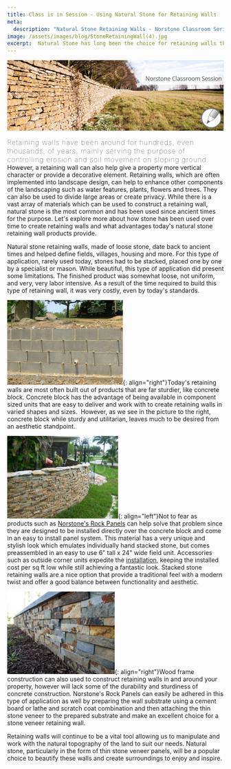 ```yaml
---
title: Class is in Session - Using Natural Stone for Retaining Walls
meta:
  description: "Natural Stone Retaining Walls - Norstone Classroom Series Stacked Stone Retaining Walls Stone Veneer Retaining Walls"
image: /assets/images/blog/StoneRetainingWall(4).jpg
excerpt:  Natural Stone has long been the choice for retaining walls that last the test of time and now with advanced manufacturing techniques that enable manufacturers to cut stone into thin veneers, retaining walls can be built easily out of component parts, simplifying the installation even further.  This blog explores how thin natural stone veneer products like Norstone can effectively be used for retaining wall applications.
---
```


![](/assets/images/blog/StoneRetainingWall(4).jpg)

<span style="font-size:16px;font-weight:lighter;letter-spacing:1px">Retaining walls have been around for hundreds, even thousands, of years, mainly serving the purpose of controlling erosion and soil movement on sloping ground.</span> However, a retaining wall can also help give a property more vertical character or provide a decorative element. Retaining walls, which are often implemented into landscape design, can help to enhance other components of the landscaping such as water features, plants, flowers and trees. They can also be used to divide large areas or create privacy. While there is a vast array of materials which can be used to construct a retaining wall, natural stone is the most common and has been used since ancient times for the purpose. Let's explore more about how stone has been used over time to create retaining walls and what advantages today's natural stone retaining wall products provide.

Natural stone retaining walls, made of loose stone, date back to ancient times and helped define fields, villages, housing and more. For this type of application, rarely used today, stones had to be stacked, placed one by one by a specialist or mason. While beautiful, this type of application did present some limitations. The finished product was somewhat loose, not uniform, and very, very labor intensive. As a result of the time required to build this type of retaining wall, it was very costly, even by today's standards.

![](/assets/images/blog/Concrete-Block-Retaining-Wall.jpg){: align="right"}Today's retaining walls are most often built out of products that are far sturdier, like concrete block. Concrete block has the advantage of being available in component sized units that are easy to deliver and work with to create retaining walls in varied shapes and sizes.  However, as we see in the picture to the right, concrete block while sturdy and utilitarian, leaves much to be desired from an aesthetic standpoint.

![](/assets/images/blog/Norstone-Ochre-Blend-Retaining-Wall.jpg){: align="left"}Not to fear as products such as [Norstone's Rock Panels](/products/stacked-stone-cladding/) can help solve that problem since they are designed to be installed directly over the concrete block and come in an easy to install panel system. This material has a very unique and stylish look which emulates individually hand stacked stone, but comes preassembled in an easy to use 6" tall x 24" wide field unit. Accessories such as outside corner units expedite the [installation](/how-to-install-stacked-stone/), keeping the installed cost per sq ft low while still achieving a fantastic look. Stacked stone retaining walls are a nice option that provide a traditional feel with a modern twist and offer a good balance between functionality and aesthetic.

![](/assets/images/blog/Norstone-Natural-Stone-Retaining-Wall-Ochre-XL.jpg){: align="right"}Wood frame construction can also used to construct retaining walls in and around your property, however will lack some of the durability and sturdiness of concrete construction. Norstone's Rock Panels can easily be adhered in this type of application as well by preparing the wall substrate using a cement board or lathe and scratch coat combination and then attaching the thin stone veneer to the prepared substrate and make an excellent choice for a stone veneer retaining wall.

Retaining walls will continue to be a vital tool allowing us to manipulate and work with the natural topography of the land to suit our needs. Natural stone, particularly in the form of thin stone veneer panels, will be a popular choice to beautify these walls and create surroundings to enjoy and inspire.
